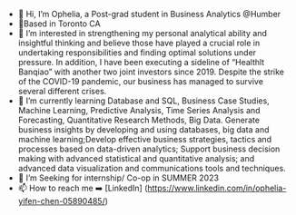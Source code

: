 - 👋 Hi, I’m Ophelia, a Post-grad student in Business Analytics @Humber 
- 📍Based in Toronto CA
- 👀 I’m interested in strengthening my personal analytical ability and insightful thinking and believe those have played a crucial role in undertaking responsibilities and finding optimal solutions under pressure. In addition, I have been executing a sideline of “Healthlt Banqiao” with another two joint investors since 2019. Despite the strike of the COVID-19 pandemic, our business has managed to survive several different crises.
- 🌱 I’m currently learning Database and SQL, Business Case Studies, Machine Learning, Predictive Analysis, Time Series Analysis and Forecasting, Quantitative Research Methods, Big Data. 
    Generate business insights by developing and using databases, big data and machine learning;Develop effective business strategies, tactics and processes based on data-driven analytics; Support business decision making with advanced statistical and quantitative analysis; and advanced data visualization and communications tools and techniques.
- 💞️ I’m Seeking for internship/ Co-op in SUMMER 2023
- 📫 How to reach me ➡️ [LinkedIn] (https://www.linkedin.com/in/ophelia-yifen-chen-05890485/)

<!---
YFC-ophey/YFC-ophey is a ✨ special ✨ repository because its `README.md` (this file) appears on your GitHub profile.
You can click the Preview link to take a look at your changes.
--->
